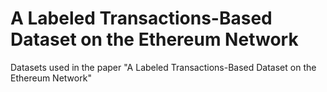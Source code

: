 # A Labeled Transactions-Based Dataset on the Ethereum Network
 Datasets used in the paper "A Labeled Transactions-Based Dataset on the Ethereum Network"
